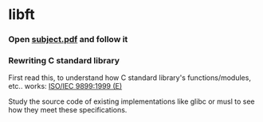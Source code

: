 # libft
### Open <a href="https://github.com/datodotio/libft/blob/main/subject.pdf" target="_blank">subject.pdf</a> and follow it

### Rewriting C standard library

First read this, to understand how C standard library's functions/modules, etc.. works: <a href="https://www.dii.uchile.cl/~daespino/files/Iso_C_1999_definition.pdf" target="_blank">ISO/IEC 9899:1999 (E)</a>

Study the source code of existing implementations like glibc or musl to see how they meet these specifications.